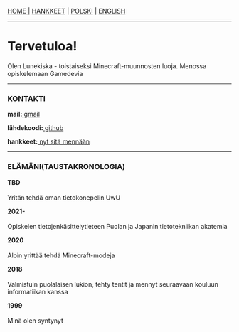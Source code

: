 <p><a href="../fi/index">HOME    </a> | <a href="../fi/projects">    HANKKEET</a> | <a href="/pl/index">    POLSKI</a> | <a href="../index">    ENGLISH</a></p>

<hr>

<h1>Tervetuloa!</h1>
<p>Olen Lunekiska - toistaiseksi Minecraft-muunnosten luoja. Menossa opiskelemaan Gamedevia</p>

<hr>

<h3>KONTAKTI</h3>
  <p><b>mail:</b><a href="mailto:leafinkek@gmail.com"> gmail</a></p>
  <p><b>lähdekoodi:</b><a href="https://github.com/lunekiska"> github</a></p>
  <p><b>hankkeet:</b><a href="../fi/projects"> nyt sitä mennään</a></p>
  
<hr>
  
<h3>ELÄMÄNI(TAUSTAKRONOLOGIA)</h3>
  <p><b>TBD</b>
    <br><br>Yritän tehdä oman tietokonepelin UwU </p>
  <p><b>2021-</b>
    <br><br>Opiskelen tietojenkäsittelytieteen Puolan ja Japanin tietotekniikan akatemia </p>
  <p><b>2020</b>
    <br><br>Aloin yrittää tehdä Minecraft-modeja</p>
  <p><b>2018</b>
    <br><br>Valmistuin puolalaisen lukion, tehty tentit ja mennyt seuraavaan kouluun informatiikan kanssa</p>
  <p><b>1999</b>
    <br><br>Minä olen syntynyt</p>
